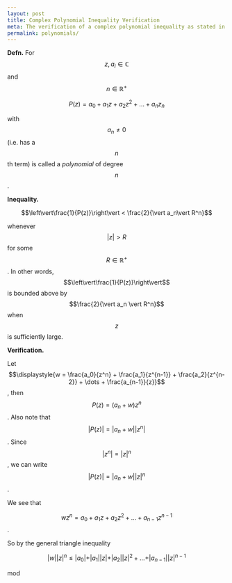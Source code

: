 ```yaml
---
layout: post
title: Complex Polynomial Inequality Verification
meta: The verification of a complex polynomial inequality as stated in my Complex Analysis textbook
permalink: polynomials/
---
```


**Defn.** For $$z, a_i \in \mathbb C$$ and $$n \in \mathbb R^+$$

$$P(z) = a_0 + a_1 z + a_2 z^2 + \dots + a_n z_n$$

with $$a_n \neq 0$$ (i.e. has a $$n$$th term) is called a *polynomial* of degree $$n$$.

**Inequality.**

$$\left\vert\frac{1}{P(z)}\right\vert < \frac{2}{\vert a_n\vert R^n}$$

whenever $$\vert z\vert > R$$ for some $$R \in \mathbb R^+$$. In other words, $$\left\vert\frac{1}{P(z)}\right\vert$$ is bounded above by $$\frac{2}{\vert a_n \vert R^n}$$ when $$z$$ is sufficiently large.

**Verification.**

Let $$\displaystyle{w = \frac{a_0}{z^n} + \frac{a_1}{z^{n-1}} + \frac{a_2}{z^{n-2}} + \dots + \frac{a_{n-1}}{z}}$$, then $$P(z) = (a_n+ w)z^n$$. Also note that $$\vert P(z)\vert = \vert a_n + w \vert \vert z^n \vert$$. Since $$\vert z^n \vert = \vert z \vert ^n$$, we can write $$\vert P(z)\vert = \vert a_n + w \vert \vert z \vert ^n$$.

We see that

$$wz^n = a_0 + a_1 z + a_2 z^2 + \dots + a_{n-1}z^{n-1}$$.

So by the general triangle inequality

$$\vert w \vert \vert z \vert ^n \leq \vert a_0 \vert + \vert a_1 \vert \vert z \vert + \vert a_2 \vert \vert z \vert ^2 + \dots + \vert a_{n-1} \vert \vert z \vert ^{n-1}$$

mod
